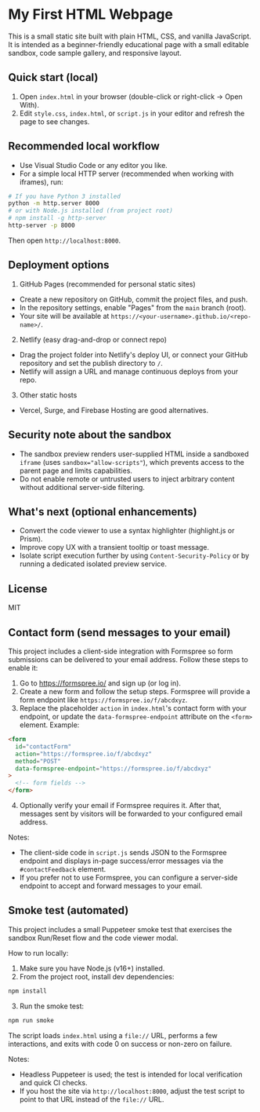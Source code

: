 # My First HTML Webpage

This is a small static site built with plain HTML, CSS, and vanilla JavaScript. It is intended as a beginner-friendly educational page with a small editable sandbox, code sample gallery, and responsive layout.

## Quick start (local)

1. Open `index.html` in your browser (double-click or right-click → Open With).
2. Edit `style.css`, `index.html`, or `script.js` in your editor and refresh the page to see changes.

## Recommended local workflow

- Use Visual Studio Code or any editor you like.
- For a simple local HTTP server (recommended when working with iframes), run:

```bash
# If you have Python 3 installed
python -m http.server 8000
# or with Node.js installed (from project root)
# npm install -g http-server
http-server -p 8000
```

Then open `http://localhost:8000`.

## Deployment options

1. GitHub Pages (recommended for personal static sites)

- Create a new repository on GitHub, commit the project files, and push.
- In the repository settings, enable "Pages" from the `main` branch (root).
- Your site will be available at `https://<your-username>.github.io/<repo-name>/`.

2. Netlify (easy drag-and-drop or connect repo)

- Drag the project folder into Netlify's deploy UI, or connect your GitHub repository and set the publish directory to `/`.
- Netlify will assign a URL and manage continuous deploys from your repo.

3. Other static hosts

- Vercel, Surge, and Firebase Hosting are good alternatives.

## Security note about the sandbox

- The sandbox preview renders user-supplied HTML inside a sandboxed `iframe` (uses `sandbox="allow-scripts"`), which prevents access to the parent page and limits capabilities.
- Do not enable remote or untrusted users to inject arbitrary content without additional server-side filtering.

## What's next (optional enhancements)

- Convert the code viewer to use a syntax highlighter (highlight.js or Prism).
- Improve copy UX with a transient tooltip or toast message.
- Isolate script execution further by using `Content-Security-Policy` or by running a dedicated isolated preview service.

## License

MIT

## Contact form (send messages to your email)

This project includes a client-side integration with Formspree so form submissions can be delivered to your email address. Follow these steps to enable it:

1. Go to https://formspree.io/ and sign up (or log in).
2. Create a new form and follow the setup steps. Formspree will provide a form endpoint like `https://formspree.io/f/abcdxyz`.
3. Replace the placeholder `action` in `index.html`'s contact form with your endpoint, or update the `data-formspree-endpoint` attribute on the `<form>` element. Example:

```html
<form
  id="contactForm"
  action="https://formspree.io/f/abcdxyz"
  method="POST"
  data-formspree-endpoint="https://formspree.io/f/abcdxyz"
>
  <!-- form fields -->
</form>
```

4. Optionally verify your email if Formspree requires it. After that, messages sent by visitors will be forwarded to your configured email address.

Notes:

- The client-side code in `script.js` sends JSON to the Formspree endpoint and displays in-page success/error messages via the `#contactFeedback` element.
- If you prefer not to use Formspree, you can configure a server-side endpoint to accept and forward messages to your email.

## Smoke test (automated)

This project includes a small Puppeteer smoke test that exercises the sandbox Run/Reset flow and the code viewer modal.

How to run locally:

1. Make sure you have Node.js (v16+) installed.
2. From the project root, install dev dependencies:

```bash
npm install
```

3. Run the smoke test:

```bash
npm run smoke
```

The script loads `index.html` using a `file://` URL, performs a few interactions, and exits with code 0 on success or non-zero on failure.

Notes:

- Headless Puppeteer is used; the test is intended for local verification and quick CI checks.
- If you host the site via `http://localhost:8000`, adjust the test script to point to that URL instead of the `file://` URL.
